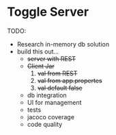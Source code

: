 # Toggle Server

TODO:
- Research in-memory db solution
- build this out...
    - ~~server with REST~~
    - ~~Client Jar~~
        1. ~~val from REST~~
        2. ~~val from app.propertes~~
        3. ~~val default false~~
    - db integration
    - UI for management
    - tests
    - jacoco coverage
    - code quality
